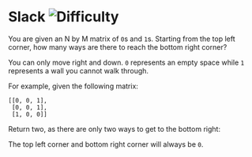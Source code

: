 # Slack ![Difficulty](https://img.shields.io/badge/-MEDIUM-yellow)
	
You are given an N by M matrix of `0`s and `1`s. Starting from the top left corner, how many ways are there to reach the bottom right corner?
	
You can only move right and down. `0` represents an empty space while `1` represents a wall you cannot walk through.
	
For example, given the following matrix:
	
```
[[0, 0, 1],
 [0, 0, 1],
 [1, 0, 0]]
```
	
Return two, as there are only two ways to get to the bottom right:
	




	
The top left corner and bottom right corner will always be `0`.
	
